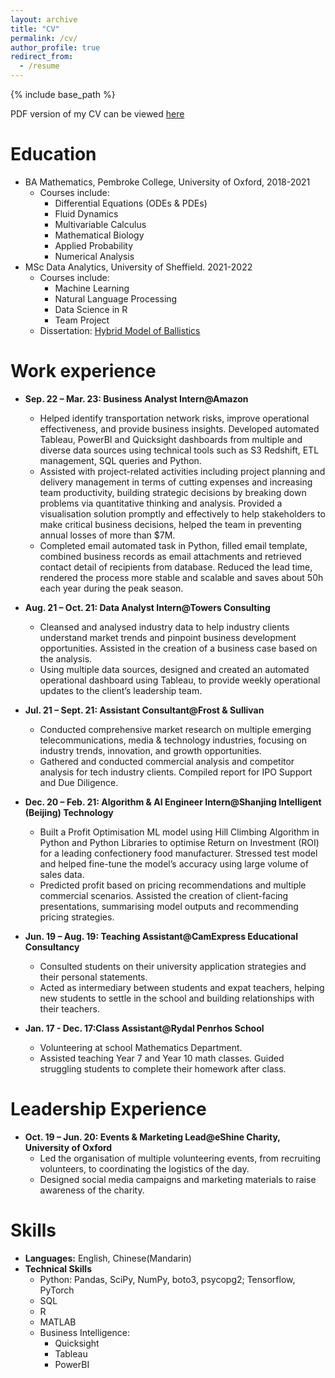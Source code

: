 ```yaml
---
layout: archive
title: "CV"
permalink: /cv/
author_profile: true
redirect_from:
  - /resume
---
```


{% include base_path %}

PDF version of my CV can be viewed [here](http://haolinwang2001.github.io/files/HaolinWangCV.pdf "CV")

Education
======
* BA Mathematics, Pembroke College, University of Oxford, 2018-2021
  * Courses include: 
    * Differential Equations (ODEs & PDEs)
    * Fluid Dynamics
    * Multivariable Calculus
    * Mathematical Biology
    * Applied Probability
    * Numerical Analysis
* MSc Data Analytics, University of Sheffield. 2021-2022
  * Courses include: 
    * Machine Learning
    * Natural Language Processing
    * Data Science in R
    * Team Project
  * Dissertation: [Hybrid Model of Ballistics](http://haolinwang2001.github.io/files/HybridModelOfBallistics.pdf "dissertation")

Work experience
======
* **Sep. 22 – Mar. 23: Business Analyst Intern@Amazon**
  * Helped identify transportation network risks, improve operational effectiveness, and provide business insights. Developed automated Tableau, PowerBI and Quicksight dashboards from multiple and diverse data sources using technical tools such as S3 Redshift, ETL management, SQL queries and Python. 
  * Assisted with project-related activities including project planning and delivery management in terms of cutting expenses and increasing team productivity, building strategic decisions by breaking down problems via quantitative thinking and analysis. Provided a visualisation solution promptly and effectively to help stakeholders to make critical business decisions, helped the team in preventing annual losses of more than $7M. 
  * Completed email automated task in Python, filled email template, combined business records as email attachments and retrieved contact detail of recipients from database. Reduced the lead time, rendered the process more stable and scalable and saves about 50h each year during the peak season.

* **Aug. 21 – Oct. 21: Data Analyst Intern@Towers Consulting**
  * Cleansed and analysed industry data to help industry clients understand market trends and pinpoint business development opportunities. Assisted in the creation of a business case based on the analysis. 
  * Using multiple data sources, designed and created an automated operational dashboard using Tableau, to provide weekly operational updates to the client’s leadership team.
  
* **Jul. 21 – Sept. 21: Assistant Consultant@Frost & Sullivan**
  * Conducted comprehensive market research on multiple emerging telecommunications, media & technology industries, focusing on industry trends, innovation, and growth opportunities.
  * Gathered and conducted commercial analysis and competitor analysis for tech industry clients. Compiled report for IPO Support and Due Diligence.
  
* **Dec. 20 – Feb. 21: Algorithm & AI Engineer Intern@Shanjing Intelligent (Beijing) Technology**  
  * Built a Profit Optimisation ML model using Hill Climbing Algorithm in Python and Python Libraries to optimise Return on Investment (ROI) for a leading confectionery food manufacturer. Stressed test model and helped fine-tune the model’s  accuracy using large volume of sales data.
  * Predicted profit based on pricing recommendations and multiple commercial scenarios. Assisted the creation of client-facing presentations, summarising model outputs and recommending pricing strategies.

* **Jun. 19 – Aug. 19: Teaching Assistant@CamExpress Educational Consultancy**
  * Consulted students on their university application strategies and their personal statements.
  * Acted as intermediary between students and expat teachers, helping new students to settle in the school and building relationships with their teachers.

* **Jan. 17 - Dec. 17:Class Assistant@Rydal Penrhos School**
  * Volunteering at school Mathematics Department.
  * Assisted teaching Year 7 and Year 10 math classes. Guided struggling students to complete their homework after class.

Leadership Experience
=====

* **Oct. 19 – Jun. 20: Events & Marketing Lead@eShine Charity, University of Oxford**
  * Led the organisation of multiple volunteering events, from recruiting volunteers, to coordinating the logistics of the day.
  * Designed social media campaigns and marketing materials to raise awareness of the charity.



Skills
======
* **Languages:** English, Chinese(Mandarin)
* **Technical Skills**
  * Python: Pandas, SciPy, NumPy, boto3, psycopg2; Tensorflow, PyTorch
  * SQL
  * R
  * MATLAB
  * Business Intelligence:
    * Quicksight
    * Tableau
    * PowerBI


